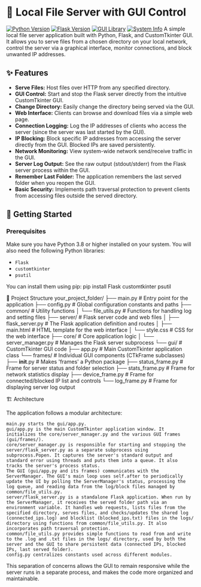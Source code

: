 # 📁 Local File Server with GUI Control

[![Python Version](https://img.shields.io/badge/python-3.8+-blue.svg)](https://www.python.org/)
[![Flask Version](https://img.shields.io/badge/framework-Flask-blue.svg)](https://flask.palletsprojects.com/)
[![GUI Library](https://img.shields.io/badge/GUI-CustomTkinter-brightgreen.svg)](https://customtkinter.tomschimansky.com/)
[![System Info](https://img.shields.io/badge/system-psutil-orange.svg)](https://psutil.readthedocs.io/)
A simple local file server application built with Python, Flask, and CustomTkinter GUI. It allows you to serve files from a chosen directory on your local network, control the server via a graphical interface, monitor connections, and block unwanted IP addresses.

## ✨ Features

* **Serve Files:** Host files over HTTP from any specified directory.
* **GUI Control:** Start and stop the Flask server directly from the intuitive CustomTkinter GUI.
* **Change Directory:** Easily change the directory being served via the GUI.
* **Web Interface:** Clients can browse and download files via a simple web page.
* **Connection Logging:** Log the IP addresses of clients who access the server (since the server was last started by the GUI).
* **IP Blocking:** Block specific IP addresses from accessing the server directly from the GUI. Blocked IPs are saved persistently.
* **Network Monitoring:** View system-wide network send/receive traffic in the GUI.
* **Server Log Output:** See the raw output (stdout/stderr) from the Flask server process within the GUI.
* **Remember Last Folder:** The application remembers the last served folder when you reopen the GUI.
* **Basic Security:** Implements path traversal protection to prevent clients from accessing files outside the served directory.

## 🚀 Getting Started

### Prerequisites

Make sure you have Python 3.8 or higher installed on your system. You will also need the following Python libraries:

* `Flask`
* `customtkinter`
* `psutil`

You can install them using pip:
pip install Flask customtkinter psutil


📂 Project Structure
your_project_folder/
├── main.py               # Entry point for the application
├── config.py             # Global configuration constants and paths
├── common/               # Utility functions
│   └── file_utils.py     # Functions for handling log and setting files
├── server/               # Flask server code and web files
│   ├── flask_server.py   # The Flask application definition and routes
│   ├── main.html         # HTML template for the web interface
│   └── style.css         # CSS for the web interface
├── core/                 # Core application logic
│   └── server_manager.py # Manages the Flask server subprocess
└── gui/                  # CustomTkinter GUI code
    ├── app.py            # Main CustomTkinter application class
    └── frames/           # Individual GUI components (CTkFrame subclasses)
        ├── __init__.py   # Makes 'frames' a Python package
        ├── status_frame.py # Frame for server status and folder selection
        ├── stats_frame.py  # Frame for network statistics display
        ├── device_frame.py # Frame for connected/blocked IP list and controls
        └── log_frame.py    # Frame for displaying server log output

🏗️ Architecture

The application follows a modular architecture:

    main.py starts the gui/app.py.
    gui/app.py is the main CustomTkinter application window. It initializes the core/server_manager.py and the various GUI frames (gui/frames/).
    core/server_manager.py is responsible for starting and stopping the server/flask_server.py as a separate subprocess using subprocess.Popen. It captures the server's standard output and standard error using threads and puts them into a queue. It also tracks the server's process status.
    The GUI (gui/app.py and its frames) communicates with the ServerManager. The GUI's main loop uses self.after to periodically update the UI by polling the ServerManager's status, processing the log queue, and reading data from the log/block files managed by common/file_utils.py.
    server/flask_server.py is a standalone Flask application. When run by the ServerManager, it receives the served folder path via an environment variable. It handles web requests, lists files from the specified directory, serves files, and checks/updates the shared log (connected_ips.log) and blocklist (blocked_ips.txt) files in the logs/ directory using functions from common/file_utils.py. It also incorporates path traversal protection.
    common/file_utils.py provides simple functions to read from and write to the .log and .txt files in the logs/ directory, used by both the server and the GUI to share persistent data (connected IPs, blocked IPs, last served folder).
    config.py centralizes constants used across different modules.

This separation of concerns allows the GUI to remain responsive while the server runs in a separate process, and makes the code more organized and maintainable.
